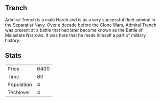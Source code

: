 ## Trench

Admiral Trench is a male Harch and is as a very successful fleet admiral in the Separatist Navy. Over a decade before the Clone Wars, Admiral Trench was present at a battle that had later become known as the Battle of Malastare Narrows. It was here that he made himself a part of military history.

## Stats

<table>
    <tr>
        <td>Price</td>
        <td>6400</td>
    </tr>
    <tr>
        <td>Time</td>
        <td>60</td>
    </tr>
    <tr>
        <td>Population</td>
        <td>4</td>
    </tr>
    <tr>
        <td>Techlevel</td>
        <td>4</td>
    </tr>
</table>
